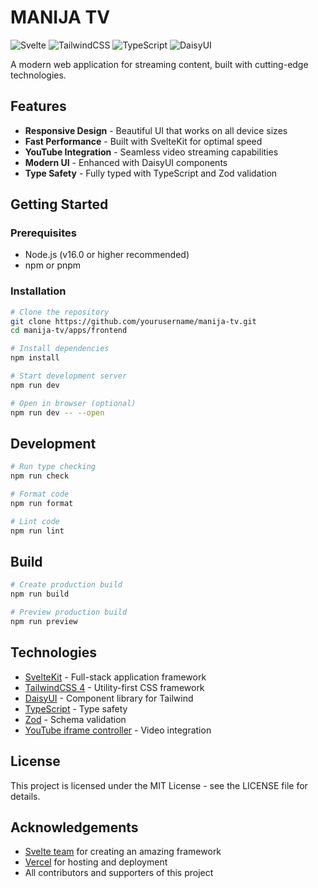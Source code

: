 # MANIJA TV

![Svelte](https://img.shields.io/badge/Svelte_5-FF3E00?style=for-the-badge&logo=svelte&logoColor=white)
![TailwindCSS](https://img.shields.io/badge/Tailwind_CSS_4-38B2AC?style=for-the-badge&logo=tailwind-css&logoColor=white)
![TypeScript](https://img.shields.io/badge/TypeScript-007ACC?style=for-the-badge&logo=typescript&logoColor=white)
![DaisyUI](https://img.shields.io/badge/DaisyUI-5A0EF8?style=for-the-badge&logo=daisyui&logoColor=white)

A modern web application for streaming content, built with cutting-edge technologies.

## Features

- **Responsive Design** - Beautiful UI that works on all device sizes
- **Fast Performance** - Built with SvelteKit for optimal speed
- **YouTube Integration** - Seamless video streaming capabilities
- **Modern UI** - Enhanced with DaisyUI components
- **Type Safety** - Fully typed with TypeScript and Zod validation

## Getting Started

### Prerequisites

- Node.js (v16.0 or higher recommended)
- npm or pnpm

### Installation

```bash
# Clone the repository
git clone https://github.com/yourusername/manija-tv.git
cd manija-tv/apps/frontend

# Install dependencies
npm install

# Start development server
npm run dev

# Open in browser (optional)
npm run dev -- --open
```

## Development

```bash
# Run type checking
npm run check

# Format code
npm run format

# Lint code
npm run lint
```

## Build

```bash
# Create production build
npm run build

# Preview production build
npm run preview
```

## Technologies

- [SvelteKit](https://kit.svelte.dev/) - Full-stack application framework
- [TailwindCSS 4](https://tailwindcss.com/) - Utility-first CSS framework
- [DaisyUI](https://daisyui.com/) - Component library for Tailwind
- [TypeScript](https://www.typescriptlang.org/) - Type safety
- [Zod](https://zod.dev/) - Schema validation
- [YouTube iframe controller](https://github.com/youtube/youtube-iframe-player-api) - Video integration

## License

This project is licensed under the MIT License - see the LICENSE file for details.

## Acknowledgements

- [Svelte team](https://svelte.dev/) for creating an amazing framework
- [Vercel](https://vercel.com/) for hosting and deployment
- All contributors and supporters of this project
